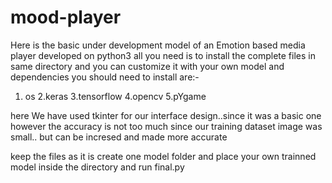# mood-player
Here is the basic under development model of an Emotion based media player developed on python3 
all you need is to install the complete files in same directory and you can customize it with your own model
and dependencies you should need to install are:-
1. os 
2.keras
3.tensorflow
4.opencv 
5.pYgame


here We have used tkinter for our interface design..since it was a basic one 
however the accuracy is not too much since our training dataset image was small..
but can be incresed and made more accurate

keep the files as it is 
create one model folder and place your own trainned model inside the directory
and run final.py 
